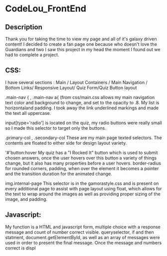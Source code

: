 

# CodeLou_FrontEnd

## Description <br>
Thank you for taking the time to view my page and all of it's galaxy driven content!
I decided to create a fan page one because who doesn't love the Guardians and two I saw this
project in my head the moment I found out we had to complete a project.


## CSS:<br>
I have several sections :
Main / Layout Containers / Main Navigation / Bottom Links/ Responsive Layout/ Quiz Form/Quiz Button layout<br>

.main-nav {  , .main-nav a{
  (from css/main.css allows my main navigation text color and background to change, and set to the opacity to .8. My list is horizontaland padding. I took away the link underlined markings and made the text all uppercase.

 input[type='radio']
  is located on the quiz, my radio buttons were really small so I made this selector to target only the buttons.

  .primary-col , .secondary-col
   These are my main page texted selectors. The contents are floated to either side for design layout variety.

   '#'button:hover
   My quiz has a "I Rocked It" button which is used to submit chosen answers, once the user hovers over this button a variety of things change, but it also has many properties before a user hovers. border-radius for rounded corners, padding, when over the element it becomes a pointer and the transition duration for the animated change.

   img.internal-page
   This selector is in the gamorastyle.css and is present on every additional page to assist with page layout using float, which allows for the text to wrap around the images as well as providing proper sizing of the image, and padding.


## Javascript:<br>

My function is a HTML and  javascript form, multiple choice with a response message and count of number correct visible.
queryselector, if and then statment, document.getElementById, as well as an array of messages were used in order to present the final message. Once the message and numbers correct is displ
